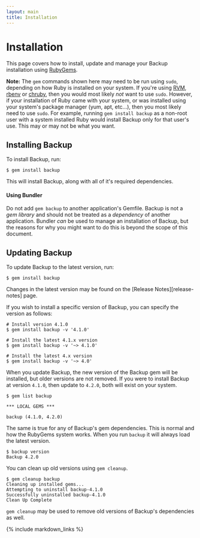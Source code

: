 ```yaml
---
layout: main
title: Installation
---
```


Installation
============

This page covers how to install, update and manage your Backup installation using [RubyGems](https://rubygems.org/).

**Note:**
The `gem` commands shown here may need to be run using `sudo`, depending on how Ruby is installed on your system. If
you're using [RVM][], [rbenv][] or [chruby][], then you would most likely _not_ want to use `sudo`. However, if your
installation of Ruby came with your system, or was installed using your system's package manager (yum, apt, etc...),
then you most likely need to use `sudo`. For example, running `gem install backup` as a non-root user with a system
installed Ruby would install Backup only for that user's use. This may or may not be what you want.


Installing Backup
-----------------

To install Backup, run:

    $ gem install backup

This will install Backup, along with all of it's required dependencies.

#### Using Bundler

Do not add `gem backup` to another application's Gemfile. Backup is not a _gem library_ and should not be treated as a
_dependency_ of another application. Bundler _can_ be used to manage an installation of Backup, but the reasons for why
you might want to do this is beyond the scope of this document.


Updating Backup
---------------

To update Backup to the latest version, run:

    $ gem install backup

Changes in the latest version may be found on the [Release Notes][release-notes] page.

If you wish to install a specific version of Backup, you can specify the version as follows:

    # Install version 4.1.0
    $ gem install backup -v '4.1.0'

    # Install the latest 4.1.x version
    $ gem install backup -v '~> 4.1.0'

    # Install the latest 4.x version
    $ gem install backup -v '~> 4.0'

When you update Backup, the new version of the Backup gem will be installed, but older versions are not removed.
If you were to install Backup at version `4.1.0`, then update to `4.2.0`, both will exist on your system.

    $ gem list backup

    *** LOCAL GEMS ***

    backup (4.1.0, 4.2.0)

The same is true for any of Backup's gem dependencies. This is normal and how the RubyGems system works.
When you run `backup` it will always load the latest version.

    $ backup version
    Backup 4.2.0

You can clean up old versions using `gem cleanup`.

    $ gem cleanup backup
    Cleaning up installed gems...
    Attempting to uninstall backup-4.1.0
    Successfully uninstalled backup-4.1.0
    Clean Up Complete

`gem cleanup` may be used to remove old versions of Backup's dependencies as well.


[RVM]: https://rvm.io/
[rbenv]: https://github.com/sstephenson/rbenv/
[chruby]: https://github.com/postmodern/chruby

{% include markdown_links %}
